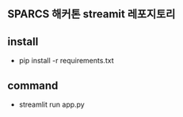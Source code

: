 ## SPARCS 해커톤 streamit 레포지토리

## install
- pip install -r requirements.txt

## command
- streamlit run app.py
